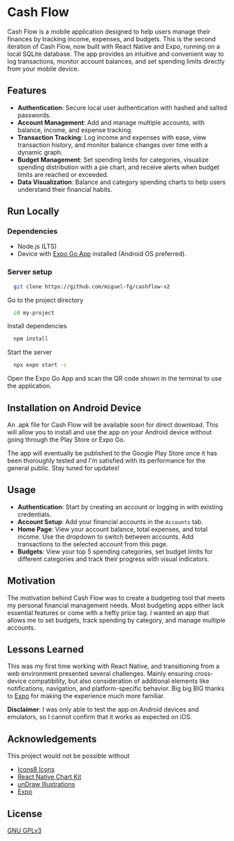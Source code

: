 # Cash Flow

Cash Flow is a mobile application designed to help users manage their finances by tracking income, expenses, and budgets. This is the second iteration of Cash Flow, now built with React Native and Expo, running on a local SQLite database. The app provides an intuitive and convenient way to log transactions, monitor account balances, and set spending limits directly from your mobile device.


## Features

- **Authentication**: Secure local user authentication with hashed and salted passwords.
- **Account Management**: Add and manage multiple accounts, with balance, income, and expense tracking.
- **Transaction Tracking**: Log income and expenses with ease, view transaction history, and monitor balance changes over time with a dynamic graph.
- **Budget Management**: Set spending limits for categories, visualize spending distribution with a pie chart, and receive alerts when budget limits are reached or exceeded.
- **Data Visualization**: Balance and category spending charts to help users understand their financial habits.


## Run Locally

### Dependencies

- Node.js (LTS)
- Device with [Expo Go App](https://expo.dev/go) installed (Android OS preferred).

### Server setup

```bash
  git clone https://github.com/miguel-fg/cashflow-v2
```

Go to the project directory

```bash
  cd my-project
```

Install dependencies

```bash
  npm install
```

Start the server

```bash
  npx expo start -c
```

Open the Expo Go App and scan the QR code shown in the terminal to  use the application.

## Installation on Android Device
An .apk file for Cash Flow will be available soon for direct download. This will allow you to install and use the app on your Android device without going through the Play Store or Expo Go.

The app will eventually be published to the Google Play Store once it has been thoroughly tested and I'm satisfied with its performance for the general public. Stay tuned for updates!

## Usage

- **Authentication**: Start by creating an account or logging in with existing credentials. 
- **Account Setup**: Add your financial accounts in the `Accounts` tab.
- **Home Page**: View your account balance, total expenses, and total income. Use the dropdown to switch between accounts. Add transactions to the selected account from this page.
- **Budgets**: View your top 5 spending categories, set budget limits for different categories and track their progress with visual indicators.
## Motivation

The motivation behind Cash Flow was to create a budgeting tool that meets my personal financial management needs. Most budgeting apps either lack essential features or come with a hefty price tag. I wanted an app that allows me to set budgets, track spending by category, and manage multiple accounts.
## Lessons Learned

This was my first time working with React Native, and transitioning from a web environment presented several challenges. Mainly ensuring cross-device compatibility, but also consideration of additional elements like notifications, navigation, and platform-specific behavior. Big big BIG thanks to [Expo](https://expo.dev) for making the experience much more familiar. 

**Disclaimer**: I was only able to test the app on Android devices and emulators, so I cannot confirm that it works as expected on iOS.


## Acknowledgements

This project would not be possible without 

 - [Icons8 Icons](https://icons8.com)
 - [React Native Chart Kit](https://github.com/indiespirit/react-native-chart-kit)
 - [unDraw Illustrations](https://undraw.co)
 - [Expo](https://expo.dev)


## License

[GNU GPLv3](https://choosealicense.com/licenses/gpl-3.0/)
